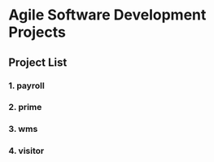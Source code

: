 # Agile Software Development Projects

## Project List

### 1. payroll

### 2. prime

### 3. wms

### 4. visitor